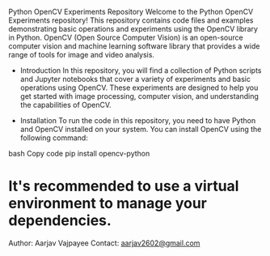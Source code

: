 Python OpenCV Experiments Repository
Welcome to the Python OpenCV Experiments repository! This repository contains code files and examples demonstrating basic operations and experiments using the OpenCV library in Python. OpenCV (Open Source Computer Vision) is an open-source computer vision and machine learning software library that provides a wide range of tools for image and video analysis.


- Introduction
In this repository, you will find a collection of Python scripts and Jupyter notebooks that cover a variety of experiments and basic operations using OpenCV. These experiments are designed to help you get started with image processing, computer vision, and understanding the capabilities of OpenCV.

- Installation
To run the code in this repository, you need to have Python and OpenCV installed on your system. You can install OpenCV using the following command:

bash
Copy code
pip install opencv-python
# It's recommended to use a virtual environment to manage your dependencies.

Author: Aarjav Vajpayee
Contact: aarjav2602@gmail.com
